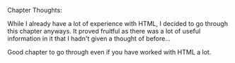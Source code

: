 Chapter Thoughts:

While I already have a lot of experience with HTML, I decided to go through this chapter anyways. It proved fruitful as there was a lot of useful information in it that I hadn't given a thought of before... 

Good chapter to go through even if you have worked with HTML a lot. 
